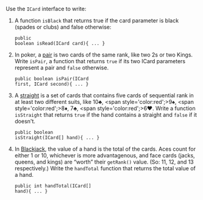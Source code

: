 Use the `ICard` <word data-key="interface">interface</word> to write:

1. A function <code>isBlack</code> that returns <word data-key="true">true</word> if the card parameter is black (spades or clubs) and false otherwise:<p><pre class='prettyprint'><code>public boolean isRead(ICard card){ ... }</code></pre></p>
2. In poker, a <a href='http://en.wikipedia.org/wiki/List_of_poker_hands#One_pair'>pair</a> is two cards of the same rank, like two 2s or two Kings. Write <code>isPair</code>, a function that returns `true` if its two ICard parameters represent a pair and `false` otherwise.<p><pre class='prettyprint'><code>public boolean isPair(ICard first, ICard second){ ... }</code></pre></p>
3. A <a href='http://en.wikipedia.org/wiki/List_of_poker_hands#Straight'>straight</a> is a set of cards that contains five cards of sequential rank in at least two different suits, like 10♣, <span style='color:red';>9♠</span>, <span style='color:red';>8♦</span>, 7♣, <span style='color:red';>6♥</span>. Write a function <code>isStraight</code> that returns `true` if the hand contains a straight and `false` if it doesn't.<p><pre class='prettyprint'><code>public boolean isStraight(ICard[] hand){ ... }</code></pre></p>
4. In <a href='http://en.wikipedia.org/wiki/Blackjack'>Blackjack</a>, the value of a hand is the total of the cards. Aces count for either 1 or 10, whichever is more advantagenous, and face cards (jacks, queens, and kings) are &ldquo;worth&rdquo; their <code>getRank()</code> value. (So: 11, 12, and 13 respectively.) Write the <code>handTotal</code> function that returns the total value of a hand.<p><pre class='prettyprint'><code>public int handTotal(ICard[] hand){ ... }</code></pre></p>